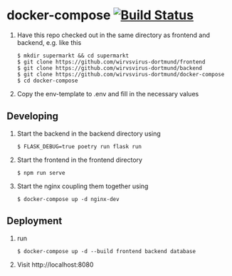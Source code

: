 # docker-compose [![Build Status](https://travis-ci.com/wirvsvirus-dortmund/docker-compose.svg?branch=master)](https://travis-ci.com/wirvsvirus-dortmund/docker-compose)

1. Have this repo checked out in the same directory as frontend and backend, e.g. like this
    ```
    $ mkdir supermarkt && cd supermarkt
    $ git clone https://github.com/wirvsvirus-dortmund/frontend 
    $ git clone https://github.com/wirvsvirus-dortmund/backend 
    $ git clone https://github.com/wirvsvirus-dortmund/docker-compose
    $ cd docker-compose
    ```
1. Copy the env-template to .env and fill in the necessary values

## Developing


1. Start the backend in the backend directory using 
    ```
    $ FLASK_DEBUG=true poetry run flask run
    ```

1. Start the frontend in the frontend directory

    ```
    $ npm run serve
    ```

1. Start the nginx coupling them together using
    ```
    $ docker-compose up -d nginx-dev
    ```



## Deployment


1. run 
    ```
    $ docker-compose up -d --build frontend backend database
    ```

1. Visit http://localhost:8080
